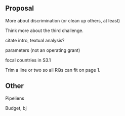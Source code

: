 
## Proposal

More about discrimination (or clean up others, at least)

Think more about the third challenge.

citate intro, textual analysis?

parameters (not an operating grant)

focal countries in S3.1

Trim a line or two so all RQs can fit on page 1.

## Other

Pipeliens

Budget, bj
